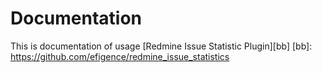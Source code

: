 # Documentation

This is documentation of usage [Redmine Issue Statistic Plugin][bb]
[bb]: https://github.com/efigence/redmine_issue_statistics
